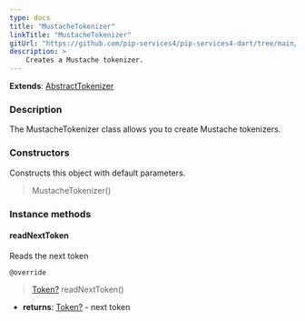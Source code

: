 ```yaml
---
type: docs
title: "MustacheTokenizer"
linkTitle: "MustacheTokenizer"
gitUrl: "https://github.com/pip-services4/pip-services4-dart/tree/main/pip-services4-expressions-dart"
description: > 
    Creates a Mustache tokenizer.
---
```


**Extends**: [AbstractTokenizer](../../../tokenizers/abstract_tokenizer)

### Description

The MustacheTokenizer class allows you to create Mustache tokenizers.

### Constructors
Constructs this object with default parameters.  

> MustacheTokenizer()

### Instance methods

#### readNextToken
Reads the next token

`@override`
> [Token?](../../../tokenizers/token) readNextToken()

- **returns**: [Token?](../../../tokenizers/token) - next token
